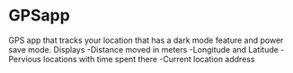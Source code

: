 # GPSapp
GPS app that tracks your location that has a dark mode feature and power save mode.
Displays 
-Distance moved in meters
-Longitude and Latitude
-Pervious locations with time spent there
-Current location address
